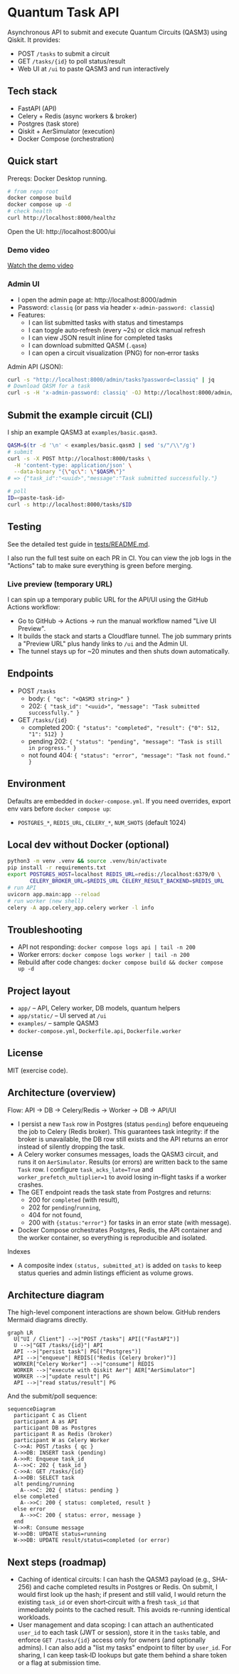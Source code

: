 # Quantum Task API

Asynchronous API to submit and execute Quantum Circuits (QASM3) using Qiskit. It provides:
- POST `/tasks` to submit a circuit
- GET `/tasks/{id}` to poll status/result
- Web UI at `/ui` to paste QASM3 and run interactively

## Tech stack
- FastAPI (API)
- Celery + Redis (async workers & broker)
- Postgres (task store)
- Qiskit + AerSimulator (execution)
- Docker Compose (orchestration)

## Quick start

Prereqs: Docker Desktop running.

```bash
# from repo root
docker compose build
docker compose up -d
# check health
curl http://localhost:8000/healthz
```

Open the UI: http://localhost:8000/ui

### Demo video

[Watch the demo video](https://akashkthkr.github.io/quantum_task_classiq/ClassiqDemoVideo.mp4)

### Admin UI

- I open the admin page at: http://localhost:8000/admin
- Password: `classiq` (or pass via header `x-admin-password: classiq`)
- Features:
  - I can list submitted tasks with status and timestamps
  - I can toggle auto‑refresh (every ~2s) or click manual refresh
  - I can view JSON result inline for completed tasks
  - I can download submitted QASM (`.qasm`)
  - I can open a circuit visualization (PNG) for non‑error tasks

Admin API (JSON):

```bash
curl -s "http://localhost:8000/admin/tasks?password=classiq" | jq
# Download QASM for a task
curl -s -H 'x-admin-password: classiq' -OJ http://localhost:8000/admin/tasks/<TASK_ID>/qasm3
```

## Submit the example circuit (CLI)

I ship an example QASM3 at `examples/basic.qasm3`.

```bash
QASM=$(tr -d '\n' < examples/basic.qasm3 | sed 's/"/\\"/g')
# submit
curl -s -X POST http://localhost:8000/tasks \
  -H 'content-type: application/json' \
  --data-binary "{\"qc\": \"$QASM\"}"
# => {"task_id":"<uuid>","message":"Task submitted successfully."}

# poll
ID=<paste-task-id>
curl -s http://localhost:8000/tasks/$ID
```

## Testing

See the detailed test guide in [tests/README.md](tests/README.md).

I also run the full test suite on each PR in CI. You can view the job logs in the "Actions" tab to make sure everything is green before merging.

### Live preview (temporary URL)

I can spin up a temporary public URL for the API/UI using the GitHub Actions workflow:

- Go to GitHub → Actions → run the manual workflow named "Live UI Preview".
- It builds the stack and starts a Cloudflare tunnel. The job summary prints a "Preview URL" plus handy links to `/ui` and the Admin UI.
- The tunnel stays up for ~20 minutes and then shuts down automatically.

## Endpoints
- POST `/tasks`
  - body: `{ "qc": "<QASM3 string>" }`
  - 202: `{ "task_id": "<uuid>", "message": "Task submitted successfully." }`
- GET `/tasks/{id}`
  - completed 200: `{ "status": "completed", "result": {"0": 512, "1": 512} }`
  - pending 202: `{ "status": "pending", "message": "Task is still in progress." }`
  - not found 404: `{ "status": "error", "message": "Task not found." }`

## Environment
Defaults are embedded in `docker-compose.yml`. If you need overrides, export env vars before `docker compose up`:
- `POSTGRES_*`, `REDIS_URL`, `CELERY_*`, `NUM_SHOTS` (default 1024)

## Local dev without Docker (optional)
```bash
python3 -m venv .venv && source .venv/bin/activate
pip install -r requirements.txt
export POSTGRES_HOST=localhost REDIS_URL=redis://localhost:6379/0 \
       CELERY_BROKER_URL=$REDIS_URL CELERY_RESULT_BACKEND=$REDIS_URL
# run API
uvicorn app.main:app --reload
# run worker (new shell)
celery -A app.celery_app.celery worker -l info
```

## Troubleshooting
- API not responding: `docker compose logs api | tail -n 200`
- Worker errors: `docker compose logs worker | tail -n 200`
- Rebuild after code changes: `docker compose build && docker compose up -d`

## Project layout
- `app/` – API, Celery worker, DB models, quantum helpers
- `app/static/` – UI served at `/ui`
- `examples/` – sample QASM3
- `docker-compose.yml`, `Dockerfile.api`, `Dockerfile.worker`


## License
MIT (exercise code).

## Architecture (overview)

Flow: API → DB → Celery/Redis → Worker → DB → API/UI

- I persist a new `Task` row in Postgres (status `pending`) before enqueueing the job to Celery (Redis broker). This guarantees task integrity: if the broker is unavailable, the DB row still exists and the API returns an error instead of silently dropping the task.
- A Celery worker consumes messages, loads the QASM3 circuit, and runs it on `AerSimulator`. Results (or errors) are written back to the same `Task` row. I configure `task_acks_late=True` and `worker_prefetch_multiplier=1` to avoid losing in-flight tasks if a worker crashes.
- The GET endpoint reads the task state from Postgres and returns:
  - 200 for `completed` (with result),
  - 202 for `pending`/`running`,
  - 404 for not found,
  - 200 with `{status:"error"}` for tasks in an error state (with message).
- Docker Compose orchestrates Postgres, Redis, the API container and the worker container, so everything is reproducible and isolated.

Indexes

- A composite index `(status, submitted_at)` is added on `tasks` to keep status queries and admin listings efficient as volume grows.

## Architecture diagram

The high-level component interactions are shown below. GitHub renders Mermaid diagrams directly.

```mermaid
graph LR
  U["UI / Client"] -->|"POST /tasks"| API[("FastAPI")]
  U -->|"GET /tasks/{id}"| API
  API -->|"persist task"| PG[("Postgres")]
  API -->|"enqueue"| REDIS[("Redis (Celery broker)")]
  WORKER["Celery Worker"] -->|"consume"| REDIS
  WORKER -->|"execute with Qiskit Aer"| AER["AerSimulator"]
  WORKER -->|"update result"| PG
  API -->|"read status/result"| PG
```

And the submit/poll sequence:

```mermaid
sequenceDiagram
  participant C as Client
  participant A as API
  participant DB as Postgres
  participant R as Redis (broker)
  participant W as Celery Worker
  C->>A: POST /tasks { qc }
  A->>DB: INSERT task (pending)
  A->>R: Enqueue task_id
  A-->>C: 202 { task_id }
  C->>A: GET /tasks/{id}
  A->>DB: SELECT task
  alt pending/running
    A-->>C: 202 { status: pending }
  else completed
    A-->>C: 200 { status: completed, result }
  else error
    A-->>C: 200 { status: error, message }
  end
  W->>R: Consume message
  W->>DB: UPDATE status=running
  W->>DB: UPDATE result/status=completed (or error)
```

## Next steps (roadmap)

- Caching of identical circuits: I can hash the QASM3 payload (e.g., SHA-256) and cache completed results in Postgres or Redis. On submit, I would first look up the hash; if present and still valid, I would return the existing `task_id` or even short‑circuit with a fresh `task_id` that immediately points to the cached result. This avoids re-running identical workloads.
- User management and data scoping: I can attach an authenticated `user_id` to each task (JWT or session), store it in the `tasks` table, and enforce `GET /tasks/{id}` access only for owners (and optionally admins). I can also add a "list my tasks" endpoint to filter by `user_id`. For sharing, I can keep task‑ID lookups but gate them behind a share token or a flag at submission time.
